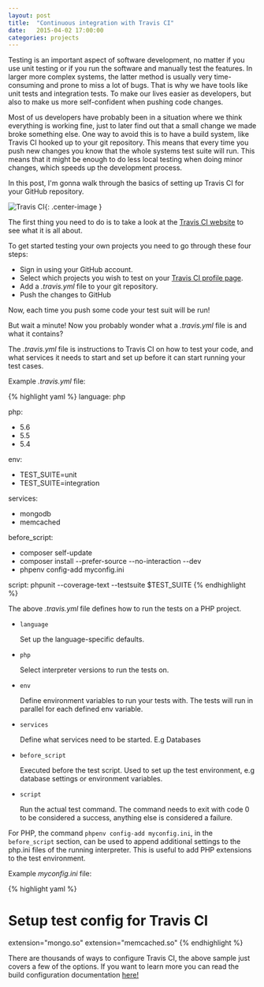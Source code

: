 ```yaml
---
layout: post
title:  "Continuous integration with Travis CI"
date:   2015-04-02 17:00:00
categories: projects
---
```


Testing is an important aspect of software development, no matter if you use unit testing or if you run the software and manually test the features. In larger more complex systems, the latter method is usually very time-consuming and prone to miss a lot of bugs. That is why we have tools like unit tests and integration tests. To make our lives easier as developers, but also to make us more self-confident when pushing code changes.

Most of us developers have probably been in a situation where we think everything is working fine, just to later find out that a small change we made broke something else. One way to avoid this is to have a build system, like Travis CI hooked up to your git repository. This means that every time you push new changes you know that the whole systems test suite will run. This means that it might be enough to do less local testing when doing minor changes, which speeds up the development process.

In this post, I'm gonna walk through the basics of setting up Travis CI for your GitHub repository.

![Travis CI]({{site.url}}/assets/travis.png){: .center-image }

The first thing you need to do is to take a look at the [Travis CI website](https://travis-ci.org/) to see what it is all about.

To get started testing your own projects you need to go through these four steps:

- Sign in using your GitHub account.
- Select which projects you wish to test on your [Travis CI profile page](https://travis-ci.org/profile/).
- Add a *.travis.yml* file to your git repository.
- Push the changes to GitHub

Now, each time you push some code your test suit will be run!

But wait a minute! Now you probably wonder what a *.travis.yml* file is and what it contains?

The *.travis.yml* file is instructions to Travis CI on how to test your code, and what services it needs to start and set up before it can start running your test cases.

Example *.travis.yml* file:

{% highlight yaml %}
language: php

php:
  - 5.6
  - 5.5
  - 5.4

env:
  - TEST_SUITE=unit
  - TEST_SUITE=integration

services:
  - mongodb
  - memcached

before_script:
  - composer self-update
  - composer install --prefer-source --no-interaction --dev
  - phpenv config-add myconfig.ini

script: phpunit --coverage-text --testsuite $TEST_SUITE
{% endhighlight %}

The above *.travis.yml* file defines how to run the tests on a PHP project.

- `language`

  Set up the language-specific defaults.

- `php`

  Select interpreter versions to run the tests on.

- `env`

  Define environment variables to run your tests with. The tests will run in parallel for each defined env variable.

- `services`

  Define what services need to be started. E.g Databases

- `before_script`

    Executed before the test script. Used to set up the test environment, e.g database settings or environment variables.

- `script`

  Run the actual test command. The command needs to exit with code 0 to be considered a success, anything else is considered a failure.

For PHP, the command `phpenv config-add myconfig.ini`, in the `before_script` section, can be used to append additional settings to the php.ini files of the running interpreter. This is useful to add PHP extensions to the test environment.

Example *myconfig.ini* file:

{% highlight yaml %}
# Setup test config for Travis CI
extension="mongo.so"
extension="memcached.so"
{% endhighlight %}

There are thousands of ways to configure Travis CI, the above sample just covers a few of the options. If you want to learn more you can read the build configuration documentation [here!](http://docs.travis-ci.com/user/build-configuration/)
